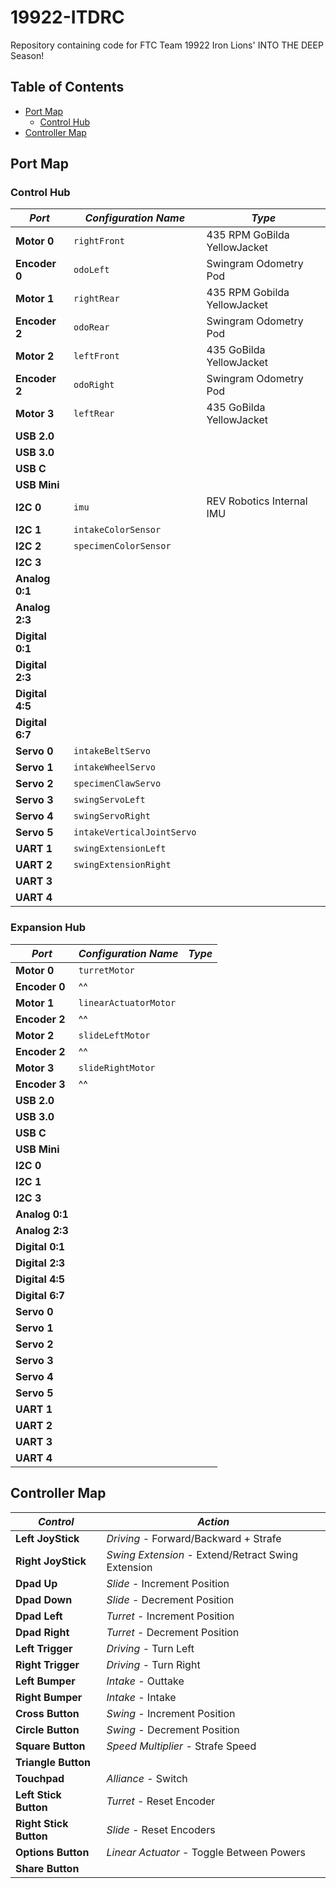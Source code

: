 # 19922-ITDRC

Repository containing code for FTC Team 19922 Iron Lions' INTO THE DEEP Season!

## Table of Contents

- [Port Map](#port-map)
  - [Control Hub](#control-hub)
- [Controller Map](#controller-map)

## Port Map

### Control Hub

| **_Port_**      | **_Configuration Name_**   | **_Type_**                   |
| --------------- |----------------------------| ---------------------------- |
| **Motor 0**     | `rightFront`               | 435 RPM GoBilda YellowJacket |
| **Encoder 0**   | `odoLeft`                  | Swingram Odometry Pod        |
| **Motor 1**     | `rightRear`                | 435 RPM Gobilda YellowJacket |
| **Encoder 2**   | `odoRear`                  | Swingram Odometry Pod        |
| **Motor 2**     | `leftFront`                | 435 GoBilda YellowJacket     |
| **Encoder 2**   | `odoRight`                 | Swingram Odometry Pod        |
| **Motor 3**     | `leftRear`                 | 435 GoBilda YellowJacket     |
| **USB 2.0**     |                            |                              |
| **USB 3.0**     |                            |                              |
| **USB C**       |                            |                              |
| **USB Mini**    |                            |                              |
| **I2C 0**       | `imu`                      | REV Robotics Internal IMU    |
| **I2C 1**       | `intakeColorSensor`        |                              |
| **I2C 2**       | `specimenColorSensor`      |                              |
| **I2C 3**       |                            |                              |
| **Analog 0:1**  |                            |                              |
| **Analog 2:3**  |                            |                              |
| **Digital 0:1** |                            |                              |
| **Digital 2:3** |                            |                              |
| **Digital 4:5** |                            |                              |
| **Digital 6:7** |                            |                              |
| **Servo 0**     | `intakeBeltServo`          |                              |
| **Servo 1**     | `intakeWheelServo`         |                              |
| **Servo 2**     | `specimenClawServo`        |                              |
| **Servo 3**     | `swingServoLeft`           |                              |
| **Servo 4**     | `swingServoRight`          |                              |
| **Servo 5**     | `intakeVerticalJointServo` |                              |
| **UART 1**      | `swingExtensionLeft`       |                              |
| **UART 2**      | `swingExtensionRight`      |                              |
| **UART 3**      |                            |                              |
| **UART 4**      |                            |                              |

### Expansion Hub

| **_Port_**      | **_Configuration Name_** | **_Type_** |
| --------------- | ------------------------ | ---------- |
| **Motor 0**     | `turretMotor`            |            |
| **Encoder 0**   | ^^                       |            |
| **Motor 1**     | `linearActuatorMotor`    |            |
| **Encoder 2**   | ^^                       |            |
| **Motor 2**     | `slideLeftMotor`         |            |
| **Encoder 2**   | ^^                       |            |
| **Motor 3**     | `slideRightMotor`        |            |
| **Encoder 3**   | ^^                       |            |
| **USB 2.0**     |                          |            |
| **USB 3.0**     |                          |            |
| **USB C**       |                          |            |
| **USB Mini**    |                          |            |
| **I2C 0**       |                          |            |
| **I2C 1**       |                          |            |
| **I2C 3**       |                          |            |
| **Analog 0:1**  |                          |            |
| **Analog 2:3**  |                          |            |
| **Digital 0:1** |                          |            |
| **Digital 2:3** |                          |            |
| **Digital 4:5** |                          |            |
| **Digital 6:7** |                          |            |
| **Servo 0**     |                          |            |
| **Servo 1**     |                          |            |
| **Servo 2**     |                          |            |
| **Servo 3**     |                          |            |
| **Servo 4**     |                          |            |
| **Servo 5**     |                          |            |
| **UART 1**      |                          |            |
| **UART 2**      |                          |            |
| **UART 3**      |                          |            |
| **UART 4**      |                          |            |

## Controller Map

| **_Control_**          | **_Action_**                                       |
| ---------------------- |----------------------------------------------------|
| **Left JoyStick**      | _Driving_ - Forward/Backward + Strafe              |
| **Right JoyStick**     | _Swing Extension_ - Extend/Retract Swing Extension |
| **Dpad Up**            | _Slide_ - Increment Position                       |
| **Dpad Down**          | _Slide_ - Decrement Position                       |
| **Dpad Left**          | _Turret_ - Increment Position                      |
| **Dpad Right**         | _Turret_ - Decrement Position                      |
| **Left Trigger**       | _Driving_ - Turn Left                              |
| **Right Trigger**      | _Driving_ - Turn Right                             |
| **Left Bumper**        | _Intake_ - Outtake                                 |
| **Right Bumper**       | _Intake_ - Intake                                  |
| **Cross Button**       | _Swing_ - Increment Position                       |
| **Circle Button**      | _Swing_ - Decrement Position                       |
| **Square Button**      | _Speed Multiplier_ - Strafe Speed                  |
| **Triangle Button**    |                                                    |
| **Touchpad**           | _Alliance_ - Switch                                |
| **Left Stick Button**  | _Turret_ - Reset Encoder                           |
| **Right Stick Button** | _Slide_ - Reset Encoders                           |
| **Options Button**     | _Linear Actuator_ - Toggle Between Powers          |
| **Share Button**       |                                                    |

